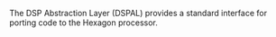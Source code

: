 The DSP Abstraction Layer (DSPAL) provides a standard interface for porting
code to the Hexagon processor.
